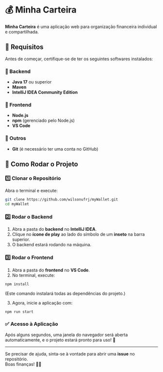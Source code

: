 # 💰 Minha Carteira

**Minha Carteira** é uma aplicação web para organização financeira individual e compartilhada.

## 📌 Requisitos

Antes de começar, certifique-se de ter os seguintes softwares instalados:

### 🔧 Backend  
- **Java 17** ou superior  
- **Maven**  
- **IntelliJ IDEA Community Edition**  

### 🎨 Frontend  
- **Node.js**  
- **npm** (gerenciado pelo Node.js)  
- **VS Code**  

### 🔗 Outros  
- **Git** (é necessário ter uma conta no GitHub)  

## 🚀 Como Rodar o Projeto  

### 1️⃣ Clonar o Repositório  

Abra o terminal e execute:  
```sh
git clone https://github.com/wilsonufrj/myWallet.git
cd myWallet
```

### 2️⃣ Rodar o Backend  

1. Abra a pasta do **backend** no **IntelliJ IDEA**.  
2. Clique no **ícone de play** ao lado do símbolo de um **inseto** na barra superior.  
3. O backend estará rodando na máquina.  

### 3️⃣ Rodar o Frontend  

1. Abra a pasta do **frontend** no **VS Code**.  
2. No terminal, execute:  

```sh
npm install
```
(Este comando instalará todas as dependências do projeto.)  

3. Agora, inicie a aplicação com:  
```sh
npm run start
```

### ✅ Acesso à Aplicação  
Após alguns segundos, uma janela do navegador será aberta automaticamente, e o projeto estará pronto para uso! 🚀  

---

Se precisar de ajuda, sinta-se à vontade para abrir uma **issue** no repositório.  
Boas finanças! 💸✨


